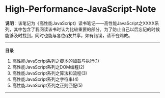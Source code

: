 # High-Performance-JavaScript-Note

**说明**：该笔记为《高性能JavaScript》读书笔记——高性能JavaScript之XXXX系列，其中包含了我阅读该书时认为比较重要的部分，为了防止自己以后忘记的时候能够及时找到，同时也能与各位g友共享，如有错误，请不吝赐教。

---

**目录**  
1. 高性能JavaScript系列之脚本的加载与执行\(1\)  
2. 高性能JavaScript系列之DOM编程\(2\)  
3. 高性能JavaScript系列之算法和流程\(3\)  
4. 高性能JavaScript系列之字符串\(4\)  
5. 高性能JavaScript系列之正则匹配\(5\)

---



